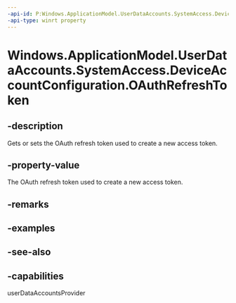 ----api-id: P:Windows.ApplicationModel.UserDataAccounts.SystemAccess.DeviceAccountConfiguration.OAuthRefreshToken
-api-type: winrt property
---<!-- Property syntaxpublic string OAuthRefreshToken { get;  set; }--># Windows.ApplicationModel.UserDataAccounts.SystemAccess.DeviceAccountConfiguration.OAuthRefreshToken## -descriptionGets or sets the OAuth refresh token used to create a new access token.## -property-valueThe OAuth refresh token used to create a new access token.## -remarks## -examples## -see-also## -capabilitiesuserDataAccountsProvider